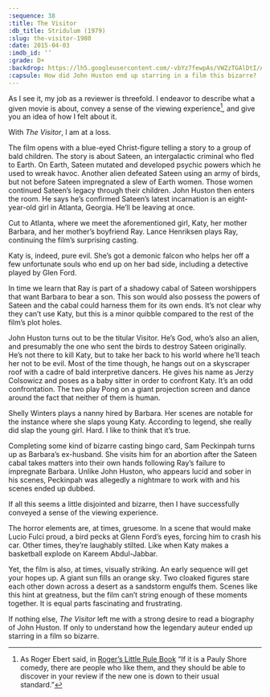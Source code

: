 ```yaml
---
:sequence: 38
:title: The Visitor
:db_title: Stridulum (1979)
:slug: the-visitor-1980
:date: 2015-04-03
:imdb_id: ‘’
:grade: D+
:backdrop: https://lh5.googleusercontent.com/-vbYz7fewpAs/VWZzTGAlDtI/AAAAAAAACn0/zB0TpzOhFYw/w1000-rj/the-visitor-1980.jpg
:capsule: How did John Huston end up starring in a film this bizarre?
---
```

As I see it, my job as a reviewer is threefold. I endeavor to describe what a given movie is about, convey a sense of the viewing experience[^1], and give you an idea of how I felt about it.

With _The Visitor_, I am at a loss.

The film opens with a blue-eyed Christ-figure telling a story to a group of bald children. The story is about Sateen, an intergalactic criminal who fled to Earth. On Earth, Sateen mutated and developed psychic powers which he used to wreak havoc. Another alien defeated Sateen using an army of birds, but not before Sateen impregnated a slew of Earth women. Those women continued Sateen’s legacy through their children. John Huston then enters the room. He says he’s confirmed Sateen’s latest incarnation is an eight-year-old girl in Atlanta, Georgia. He’ll be leaving at once.

Cut to Atlanta, where we meet the aforementioned girl, Katy, her mother Barbara, and her mother’s boyfriend Ray. Lance Henriksen plays Ray, continuing the film’s surprising casting.

Katy is, indeed, pure evil. She’s got a demonic falcon who helps her off a few unfortunate souls who end up on her bad side, including a detective played by Glen Ford.

In time we learn that Ray is part of a shadowy cabal of Sateen worshippers that want Barbara to bear a son. This son would also possess the powers of Sateen and the cabal could harness them for its own ends. It’s not clear why they can’t use Katy, but this is a minor quibble compared to the rest of the film’s plot holes.

John Huston turns out to be the titular Visitor. He’s God, who’s also an alien, and presumably the one who sent the birds to destroy Sateen originally. He’s not there to kill Katy, but to take her back to his world where he’ll teach her not to be evil. Most of the time though, he hangs out on a skyscraper roof with a cadre of bald interpretive dancers. He gives his name as Jerzy Colsowicz and poses as a baby sitter in order to confront Katy. It’s an odd confrontation. The two play Pong on a giant projection screen and dance around the fact that neither of them is human.

Shelly Winters plays a nanny hired by Barbara. Her scenes are notable for the instance where she slaps young Katy. According to legend, she really did slap the young girl. Hard. I like to think that it’s true.

Completing some kind of bizarre casting bingo card, Sam Peckinpah turns up as Barbara’s ex-husband. She visits him for an abortion after the Sateen cabal takes matters into their own hands following Ray’s failure to impregnate Barbara. Unlike John Huston, who appears lucid and sober in his scenes, Peckinpah was allegedly a nightmare to work with and his scenes ended up dubbed.

If all this seems a little disjointed and bizarre, then I have successfully conveyed a sense of the viewing experience.

The horror elements are, at times, gruesome. In a scene that would make Lucio Fulci proud, a bird pecks at Glenn Ford’s eyes, forcing him to crash his car. Other times, they’re laughably stilted. Like when Katy makes a basketball explode on Kareem Abdul-Jabbar.

Yet, the film is also, at times, visually striking. An early sequence will get your hopes up. A giant sun fills an orange sky. Two cloaked figures stare each other down across a desert as a sandstorm engulfs them. Scenes like this hint at greatness, but the film can’t string enough of these moments together. It is equal parts fascinating and frustrating.

If nothing else, _The Visitor_ left me with a strong desire to read a biography of John Huston. If only to understand how the legendary auteur ended up starring in a film so bizarre.

[^1]: As Roger Ebert said, in [Roger’s Little Rule Book](http://www.rogerebert.com/rogers-journal/rogers-little-rule-book) “If it is a Pauly Shore comedy, there are people who like them, and they should be able to discover in your review if the new one is down to their usual standard.”
